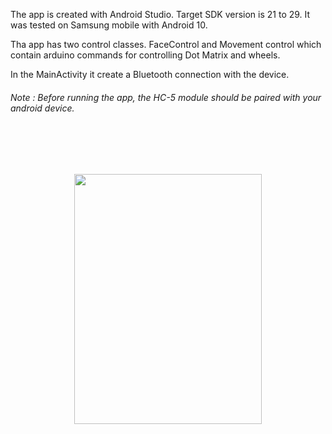 The app is created with Android Studio. Target SDK version is 21 to 29. It was tested on Samsung mobile with Android 10.

Tha app has two control classes. FaceControl and Movement control which contain arduino commands for controlling Dot Matrix and wheels.

In the MainActivity it create a Bluetooth connection with the device.

###### Note : Before running the app, the HC-5 module should be paired with your android device.

<br/>
<br/>
<br/>
<p align="center">
<img src="https://github.com/Anahita-ghloo/hamtech_internship/blob/main/android%20app/Screenshot_20210213-180310_My%20Application.jpg" width="300" height="400">
</p>
